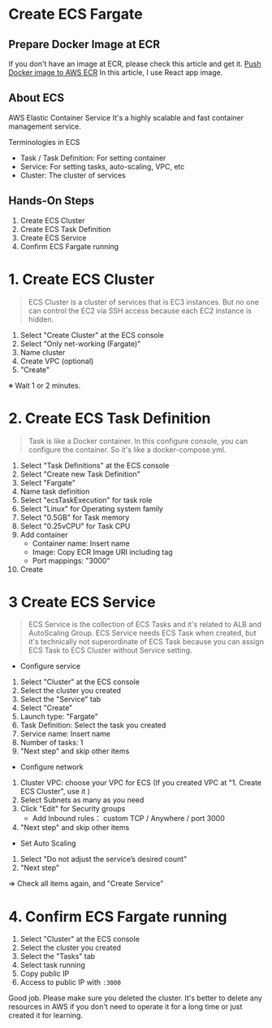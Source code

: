 # Create ECS Fargate

## Prepare Docker Image at ECR
If you don't have an image at ECR, please check this article and get it.
[Push Docker image to AWS ECR](https://dev.to/jun_uen0/push-docker-image-to-aws-ecr-fb2)
In this article, I use React app image.

## About ECS
AWS Elastic Container Service 
It's a highly scalable and fast container management service.

Terminologies in ECS
- Task / Task Definition: For setting container
- Service: For setting tasks, auto-scaling, VPC, etc
- Cluster: The cluster of services

## Hands-On Steps
1. Create ECS Cluster
2. Create ECS Task Definition
3. Create ECS Service
4. Confirm ECS Fargate running

# 1. Create ECS Cluster
> ECS Cluster is a cluster of services that is EC3 instances. But no one can control the EC2 via SSH access because each EC2 instance is hidden.
1. Select "Create Cluster" at the ECS console
2. Select "Only net-working (Fargate)"
3. Name cluster
4. Create VPC (optional)
5. "Create"

※ Wait 1 or 2 minutes.

# 2. Create ECS Task Definition
> Task is like a Docker container. In this configure console, you can configure the container. So it's like a docker-compose.yml.

1. Select "Task Definitions" at the ECS console
2. Select "Create new Task Definition"
3. Select "Fargate"
4. Name task definition
5. Select "ecsTaskExecution" for task role
6. Select "Linux" for Operating system family
7. Select "0.5GB" for Task memory
8. Select "0.25vCPU" for Task CPU
9. Add container
    - Container name: Insert name
    - Image: Copy ECR Image URI including tag
    - Port mappings: "3000"
10. Create

# 3 Create ECS Service
> ECS Service is the collection of ECS Tasks and it's related to ALB and AutoScaling Group. ECS Service needs ECS Task when created, but it's technically not superordinate of ECS Task because you can assign ECS Task to ECS Cluster without Service setting.

- Configure service
1. Select "Cluster" at the ECS console
2. Select the cluster you created
3. Select the "Service" tab
4. Select "Create"
5. Launch type: "Fargate"
6. Task Definition: Select the task you created
7. Service name: Insert name
8. Number of tasks: 1
9. "Next step" and skip other items

- Configure network
1. Cluster VPC: choose your VPC for ECS (If you created VPC at "1. Create ECS Cluster", use it )
2. Select Subnets as many as you need
3. Click "Edit" for Security groups
    - Add Inbound rules： custom TCP / Anywhere / port 3000
4. "Next step" and skip other items

- Set Auto Scaling
1. Select "Do not adjust the service’s desired count"
2. "Next step"

⇒ Check all items again, and "Create Service"

# 4. Confirm ECS Fargate running

1. Select "Cluster" at the ECS console
2. Select the cluster you created
3. Select the "Tasks" tab
4. Select task running
5. Copy public IP
6. Access to public IP with `:3000`

Good job.
Please make sure you deleted the cluster.
It's better to delete any resources in AWS if you don't need to operate it for a long time or just created it for learning.